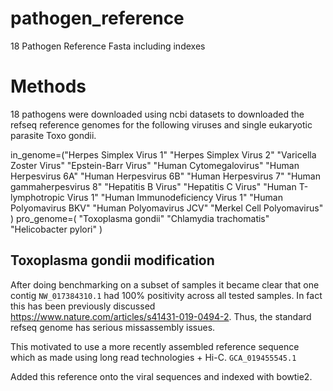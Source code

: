 # pathogen_reference
18 Pathogen Reference Fasta including indexes


# Methods 
18 pathogens were downloaded using ncbi datasets to downloaded the refseq reference genomes for the following viruses and single eukaryotic parasite Toxo gondii.

in_genome=("Herpes Simplex Virus 1" "Herpes Simplex Virus 2" "Varicella Zoster Virus" "Epstein-Barr Virus" "Human Cytomegalovirus" "Human Herpesvirus 6A" "Human Herpesvirus 6B" "Human Herpesvirus 7" "Human gammaherpesvirus 8" "Hepatitis B Virus" "Hepatitis C Virus" "Human T-lymphotropic Virus 1" "Human Immunodeficiency Virus 1" "Human Polyomavirus BKV" "Human Polyomavirus JCV" "Merkel Cell Polyomavirus" )
pro_genome=( "Toxoplasma gondii" "Chlamydia trachomatis" "Helicobacter pylori" )  


## Toxoplasma gondii modification

After doing benchmarking on a subset of samples it became clear that one contig `NW_017384310.1` had 100% positivity across all tested samples. 
In fact this has been previously discussed https://www.nature.com/articles/s41431-019-0494-2.
Thus, the standard refseq genome has serious missassembly issues. 

This motivated to use a more recently assembled reference sequence which as made using long read technologies + Hi-C. `GCA_019455545.1`

Added this reference onto the viral sequences and indexed with bowtie2. 

